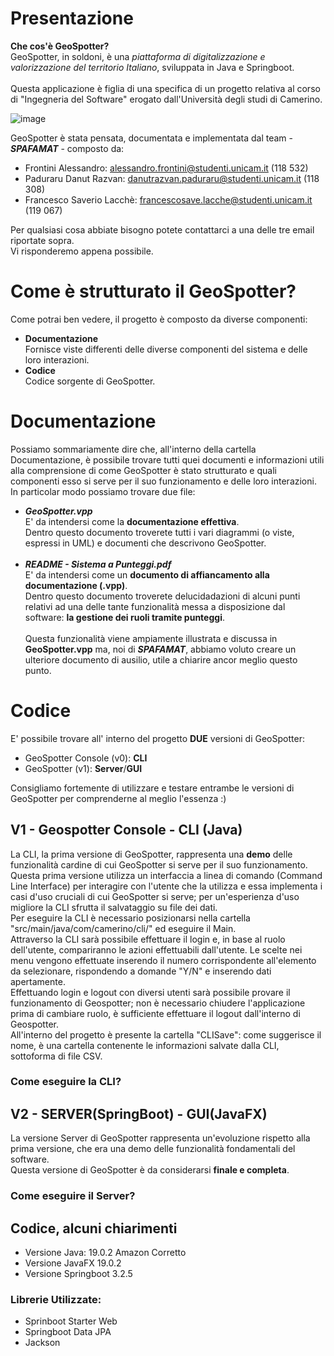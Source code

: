 # Presentazione
**Che cos'è GeoSpotter?**
<br/>GeoSpotter, in soldoni, è una  _piattaforma di digitalizzazione e valorizzazione del territorio Italiano_, sviluppata in Java e Springboot. <br/> <br/> 
Questa applicazione è figlia di una specifica di un progetto relativa al corso di "Ingegneria del Software" erogato dall'Università degli studi di Camerino.

![image](https://github.com/alessandrofrontini/FrontiniLacchePaduraruIDS/assets/150078516/b8f97117-f976-47ee-adec-6f2c3f875f57)

GeoSpotter è stata pensata, documentata e implementata dal team - _**SPAFAMAT**_ - composto da:
- Frontini Alessandro: alessandro.frontini@studenti.unicam.it (118 532)
- Paduraru Danut Razvan: danutrazvan.paduraru@studenti.unicam.it (118 308)
- Francesco Saverio Lacchè: francescosave.lacche@studenti.unicam.it (119 067)

Per qualsiasi cosa abbiate bisogno potete contattarci a una delle tre email riportate sopra. <br/>Vi risponderemo appena possibile.
# Come è strutturato il GeoSpotter?
Come potrai ben vedere, il progetto è composto da diverse componenti:
- **Documentazione** <br/>Fornisce viste differenti delle diverse componenti del sistema e delle loro interazioni.
- **Codice** <br/>Codice sorgente di GeoSpotter.

# Documentazione
Possiamo sommariamente dire che, all'interno della cartella Documentazione, è possibile trovare tutti quei documenti e informazioni utili alla comprensione di come GeoSpotter è stato strutturato e quali componenti esso si serve per il suo funzionamento e delle loro interazioni. In particolar modo possiamo trovare due file:
- _**GeoSpotter.vpp**_<br/>E' da intendersi come la **documentazione effettiva**. <br/>Dentro questo documento troverete tutti i vari diagrammi (o viste, espressi in UML) e documenti che descrivono GeoSpotter.<br/><br/>
- _**README - Sistema a Punteggi.pdf**_<br/>E' da intendersi come un **documento di affiancamento alla documentazione (.vpp)**.<br/>Dentro questo documento troverete delucidadazioni di alcuni punti relativi ad una delle tante funzionalità messa a disposizione dal software: **la gestione dei ruoli tramite punteggi**. <br/><br/>Questa funzionalità viene ampiamente illustrata e discussa in **GeoSpotter.vpp** ma, noi di **_SPAFAMAT_**, abbiamo voluto creare un ulteriore documento di ausilio, utile a chiarire ancor meglio questo punto.

  
# Codice
E' possibile trovare all' interno del progetto **DUE** versioni di GeoSpotter:

- GeoSpotter Console (v0): **CLI** 
- GeoSpotter (v1): **Server**/**GUI**
  
Consigliamo fortemente di utilizzare e testare entrambe le versioni di GeoSpotter per comprenderne al meglio l'essenza :)
## V1 - Geospotter Console - CLI (Java)
La CLI, la prima versione di GeoSpotter, rappresenta una **demo** delle funzionalità cardine di cui GeoSpotter si serve per il suo funzionamento. <br/>
Questa prima versione utilizza un interfaccia a linea di comando (Command Line Interface) per interagire con l'utente che la utilizza e essa implementa i casi d'uso cruciali di cui GeoSpotter si serve; per un'esperienza d'uso migliore la CLI sfrutta il salvataggio su file dei dati. <br/>
Per eseguire la CLI è necessario posizionarsi nella cartella "src/main/java/com/camerino/cli/" ed eseguire il Main. <br/>
Attraverso la CLI sarà possibile effettuare il login e, in base al ruolo dell'utente, compariranno le azioni effettuabili dall'utente. Le scelte nei menu vengono effettuate inserendo il numero corrispondente all'elemento da selezionare, rispondendo a domande "Y/N" e inserendo dati apertamente. <br/>
Effettuando login e logout con diversi utenti sarà possibile provare il funzionamento di Geospotter; non è necessario chiudere l'applicazione prima di cambiare ruolo, è sufficiente effettuare il logout dall'interno di Geospotter. <br/>
All'interno del progetto è presente la cartella "CLISave": come suggerisce il nome, è una cartella contenente le informazioni salvate dalla CLI, sottoforma di file CSV.

### Come eseguire la CLI?
## V2 - SERVER(SpringBoot) - GUI(JavaFX) 
La versione Server di GeoSpotter rappresenta un'evoluzione rispetto alla prima versione, che era una demo delle funzionalità fondamentali del software. <br/> Questa versione di GeoSpotter è da considerarsi **finale e completa**.
### Come eseguire il Server?



## Codice, alcuni chiarimenti
- Versione Java: 19.0.2 Amazon Corretto
- Versione JavaFX 19.0.2
- Versione Springboot 3.2.5

### Librerie Utilizzate:
- Sprinboot Starter Web
- Springboot Data JPA
- Jackson    
  


